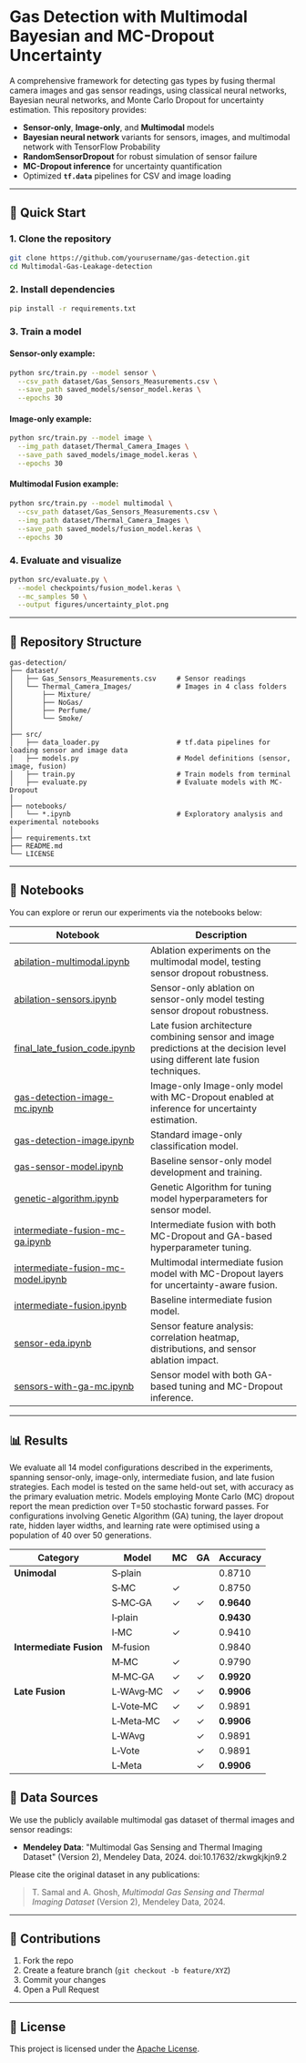 # Gas Detection with Multimodal Bayesian and MC-Dropout Uncertainty

A comprehensive framework for detecting gas types by fusing thermal camera images and gas sensor readings, using classical neural networks, Bayesian neural networks, and Monte Carlo Dropout for uncertainty estimation. This repository provides:

* **Sensor-only**, **Image-only**, and **Multimodal** models
* **Bayesian neural network** variants for sensors, images, and multimodal network with TensorFlow Probability
* **RandomSensorDropout** for robust simulation of sensor failure
* **MC-Dropout inference** for uncertainty quantification
* Optimized **`tf.data`** pipelines for CSV and image loading

---

## 🚀 Quick Start

### 1. Clone the repository

```bash
git clone https://github.com/yourusername/gas-detection.git
cd Multimodal-Gas-Leakage-detection
```

### 2. Install dependencies

```bash
pip install -r requirements.txt
```

### 3. Train a model

#### Sensor-only example:

```bash
python src/train.py --model sensor \
  --csv_path dataset/Gas_Sensors_Measurements.csv \
  --save_path saved_models/sensor_model.keras \
  --epochs 30
```

#### Image-only example:

```bash
python src/train.py --model image \
  --img_path dataset/Thermal_Camera_Images \
  --save_path saved_models/image_model.keras \
  --epochs 30
```

#### Multimodal Fusion example:

```bash
python src/train.py --model multimodal \
  --csv_path dataset/Gas_Sensors_Measurements.csv \
  --img_path dataset/Thermal_Camera_Images \
  --save_path saved_models/fusion_model.keras \
  --epochs 30
```

### 4. Evaluate and visualize

```bash
python src/evaluate.py \
  --model checkpoints/fusion_model.keras \
  --mc_samples 50 \
  --output figures/uncertainty_plot.png
```

---

## 📂 Repository Structure

```plaintext
gas-detection/
├── dataset/
│   ├── Gas_Sensors_Measurements.csv     # Sensor readings
│   └── Thermal_Camera_Images/           # Images in 4 class folders
│       ├── Mixture/
│       ├── NoGas/
│       ├── Perfume/
│       └── Smoke/
│
├── src/
│   ├── data_loader.py                   # tf.data pipelines for loading sensor and image data
│   ├── models.py                        # Model definitions (sensor, image, fusion)
│   ├── train.py                         # Train models from terminal
│   ├── evaluate.py                      # Evaluate models with MC-Dropout
│
├── notebooks/
│   └── *.ipynb                          # Exploratory analysis and experimental notebooks
│
├── requirements.txt
├── README.md
└── LICENSE
```

---

## 📓 Notebooks

You can explore or rerun our experiments via the notebooks below:

| Notebook                                                                           | Description                                                                                         |
| ---------------------------------------------------------------------------------- | --------------------------------------------------------------------------------------------------- |
| [abilation-multimodal.ipynb](notebooks/abilation-multimodal.ipynb)                 | Ablation experiments on the multimodal model, testing sensor dropout robustness. |
| [abilation-sensors.ipynb](notebooks/abilation-sensors.ipynb)                       | Sensor-only ablation on sensor-only model testing sensor dropout robustness.  |
| [final\_late\_fusion\_code.ipynb](notebooks/final_late_fusion_code.ipynb)          | Late fusion architecture combining sensor and image predictions at the decision level using different late fusion techniques.              |
| [gas-detection-image-mc.ipynb](notebooks/gas-detection-image-mc.ipynb)             | Image-only Image-only model with MC-Dropout enabled at inference for uncertainty estimation.                   |
| [gas-detection-image.ipynb](notebooks/gas-detection-image.ipynb)                   | Standard image-only classification model.                                                           |
| [gas-sensor-model.ipynb](notebooks/gas-sensor-model.ipynb)                         | Baseline sensor-only model development and training.                                                |
| [genetic-algorithm.ipynb](notebooks/genetic-algorithm.ipynb)                       | Genetic Algorithm for tuning model hyperparameters for sensor model.                                                 |
| [intermediate-fusion-mc-ga.ipynb](notebooks/intermediate-fusion-mc-ga.ipynb)       | Intermediate fusion with both MC-Dropout and GA-based hyperparameter tuning.                        |
| [intermediate-fusion-mc-model.ipynb](notebooks/intermediate-fusion-mc-model.ipynb) | Multimodal intermediate fusion model with MC-Dropout layers for uncertainty-aware fusion.                               |
| [intermediate-fusion.ipynb](notebooks/intermediate-fusion.ipynb)                   | Baseline intermediate fusion model.                                    |
| [sensor-eda.ipynb](notebooks/sensor-eda.ipynb)                                     | Sensor feature analysis: correlation heatmap, distributions, and sensor ablation impact.            |
| [sensors-with-ga-mc.ipynb](notebooks/sensors-with-ga-mc.ipynb)                     | Sensor model with both GA-based tuning and MC-Dropout inference.                                    |

---

## 📊 Results

We evaluate all 14 model configurations described in the experiments, spanning sensor-only, image-only, intermediate fusion, and late fusion strategies. Each model is tested on the same held-out set, with accuracy as the primary evaluation metric. Models employing Monte Carlo (MC) dropout report the mean prediction over T=50 stochastic forward passes. For configurations involving Genetic Algorithm (GA) tuning, the layer dropout rate, hidden layer widths, and learning rate were optimised using a population of 40 over 50 generations.

| Category               | Model      | MC  | GA  | Accuracy |
|------------------------|------------|-----|-----|----------|
| **Unimodal**           | S‑plain    |     |     | 0.8710   |
|                        | S‑MC       | ✓   |     | 0.8750   |
|                        | S‑MC‑GA    | ✓   | ✓   | **0.9640** |
|                        | I‑plain    |     |     | **0.9430** |
|                        | I‑MC       | ✓   |     | 0.9410   |
| **Intermediate Fusion**| M‑fusion   |     |     | 0.9840   |
|                        | M‑MC       | ✓   |     | 0.9790   |
|                        | M‑MC‑GA    | ✓   | ✓   | **0.9920** |
| **Late Fusion**        | L‑WAvg‑MC  | ✓   | ✓   | **0.9906** |
|                        | L‑Vote‑MC  | ✓   | ✓   | 0.9891   |
|                        | L‑Meta‑MC  | ✓   | ✓   | **0.9906** |
|                        | L‑WAvg     |     | ✓   | 0.9891   |
|                        | L‑Vote     |     | ✓   | 0.9891   |
|                        | L‑Meta     |     | ✓   | **0.9906** |

## 📁 Data Sources

We use the publicly available multimodal gas dataset of thermal images and sensor readings:

* **Mendeley Data**: "Multimodal Gas Sensing and Thermal Imaging Dataset" (Version 2), Mendeley Data, 2024. doi:10.17632/zkwgkjkjn9.2

Please cite the original dataset in any publications:

> T. Samal and A. Ghosh, *Multimodal Gas Sensing and Thermal Imaging Dataset* (Version 2), Mendeley Data, 2024.

---

## 🤝 Contributions

1. Fork the repo
2. Create a feature branch (`git checkout -b feature/XYZ`)
3. Commit your changes
4. Open a Pull Request

---

## 📄 License

This project is licensed under the [Apache License](LICENSE).

